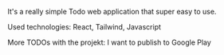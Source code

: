 It's a really simple Todo web application that super easy to use.

Used technologies:
  React, Tailwind, Javascript

More TODOs with the projekt:
  I want to publish to Google Play
